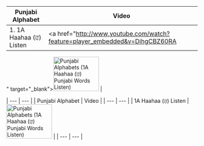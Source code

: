 

| Punjabi Alphabet | Video |
| --- | --- |
| 1. 1A Haahaa (ਹ) Listen | <a href="http://www.youtube.com/watch?feature=player_embedded&v=DihgCBZ60RA
" target="_blank"><img src="http://img.youtube.com/vi/DihgCBZ60RA/0.jpg" 
alt="Punjabi Alphabets (1A Haahaa (ਹ) Punjabi Words Listen)" width="120" height="90" /></a> |


| --- | --- |
| Punjabi Alphabet | Video |
| --- | --- |
| 1A Haahaa (ਹ) Listen | <a href="http://www.youtube.com/watch?feature=player_embedded&v=DihgCBZ60RA
" target="_blank"><img src="http://img.youtube.com/vi/DihgCBZ60RA/0.jpg" 
alt="Punjabi Alphabets (1A Haahaa (ਹ) Punjabi Words Listen)" width="120" height="90" /></a> |
| --- | --- |

